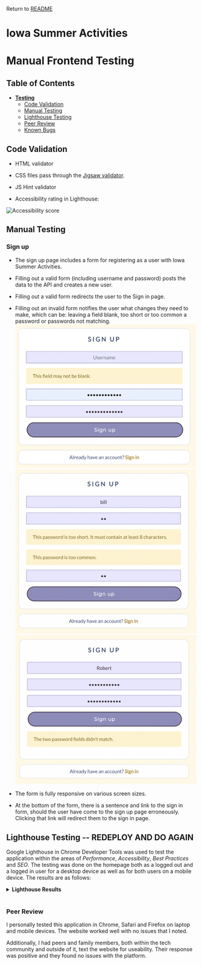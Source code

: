 Return to [README](README.md)

# **Iowa Summer Activities**

# Manual Frontend Testing

## Table of Contents

* [**Testing**](<#testing>)
    * [Code Validation](<#code-validation>)
    * [Manual Testing](<#manual-testing>)
    * [Lighthouse Testing](<#lighthouse-testing>)
    * [Peer Review](<#peer-review>)
    * [Known Bugs](<#known-bugs>)


## Code Validation
- HTML validator

- CSS files pass through the [Jigsaw validator](https://jigsaw.w3.org/css-validator/).

- JS Hint validator

- Accessibility rating in Lighthouse:

![Accessibility score](src/assets/readme-images/lighthouse.png)

## Manual Testing
### Sign up
- The sign up page includes a form for registering as a user with Iowa Summer Activities.
- Filling out a valid form (including username and password) posts the data to the API and creates a new user.
- Filling out a valid form redirects the user to the Sign in page.
- Filling out an invalid form notifies the user what changes they need to make, which can be: leaving a field blank, too short or too common a password or passwords not matching.
        ![Blank Fields](images/blank-field.png)
        ![Blank Fields](images/password-short.png)
        ![Blank Fields](images/no-match.png)


- The form is fully responsive on various screen sizes.
- At the bottom of the form, there is a sentence and link to the sign in form, should the user have come to the sign up page erroneously. Clicking that link will redirect them to the sign in page.

<!-- ## Sign in
- Page features a form for signing in to Garden Diaries.
- Filling out a valid forms let the user sign in and redirects the user to the home page with a signed in view.
- Filling out an invalid form notifies the user what changes they need to make.
- The form is fully responsive to different screen sizes.
- The form features a link to the sign up page, redirecting users to the sign up page. 

## Navigation Bar

### Non authorized user
- The navbar features links to the Sign in and Sign up pages.
- The links redirect the user to the chosen page.
- The navbar is responsive and collapses to a burger menu on smaller screens. 

### Authorized user
- When the user is signed in, the navbar features links to `Add a diary entry`, `Shoppinglist`, `To-do list`, `My plants`, `Following`, `Liked entries` and `Sign out`, as well as the users avatar profile image and username, linking to the users profile page.
- All links redirect the user to the chosen page. 
- The navbar is responsive and collapses to a burger menu on smaller screens. 

## Home page 

### Jumbotron
- The jumbotron with a welcome message is displayed to non authorized users. 
- The jumbotron features a link to the sign up page that redirects the user to the sign up form.
- The jumbotron is hidden for signed in users. 

### Popular profiles
- Avatar and username of users with the most followers are displayed on the home page, followed page, liked entries page and profile page.
- A `Follow`/`Unfollow` button is displayed next to the avatar and username, to signed in users.
- The `Follow`/`Unfollow` button is hidden from non authorized users.
- When clicked, the `Follow`/`Unfollow` button changes dynamically.
- When clicked, the `Follow`/`Unfollow` button updates the follow and following count of both users. 
- The component collapse and display the mobile version on smaller screens. 

### Post feed
- Diary posts made by all users are displayed on the home page, sorted by latest creation date. 
- The feed features infinite scrolling, letting the user continue to scroll through content as long as there is any. 

### Diary entries
- The posts feature the avatar and username of the post owner, which when clicked redirect the user to the profile of the owner.
- The post features a like icon in shape of a heart, that when clicked increase the like count and saves the entry to the Liked entries page.
- The post features a comment icon, that when clicked redirects the user to a detailed view of the post.
- The detailed view of a post lets the user access the commentfield. 
- The detailed view of a post lets the post owner access the dropdown menu, redirecting the user to the post edit form or letting the user delete a post.
- When the delete icon is clicked the user is notified with a message, asking if the user want to delete the post. If confirmed, the post is deleted from the website and the API.

## Add a diary entry
- The user can access the form to post a diary entry through the link in the navbar.
- The form features image upload functionality. The image upload field lets the user upload an image.
- When an image have been added the the image upload field a button is displayed, letting the user reupload a different image if they want to change it.
- The Title field lets the user add a title to the post.
- The Notes field lets the user add a text to the post.
- The form feature a post and cancel button.
- When the Post button is clicked the form is submitted and the data saved to the api backend. 
- When the Cancel button is clicked the user is redirected to the previous page.

## Edit a diary entry 
- When clicking the edit icon in the post page dropdown menu the user is redirected to the post edit page.
- The form is prepopulated with the data from the original post.
- The form lets the user upload a different image. 
- The form lets the user edit the title and text fields.
- The edit form feature a save updates and cancel button.
- When submitted by clicking the save updated button, the post data is sent to the backend API and updated.
- When clicking the cancel button the user is redirected back to the post page. 

## Profile
- The user can access their own profile by clicking on their own avatar or username in the navbar, or wherever it's displayed on the website.
- Users can access other users profile by clicking on the avatar or username in the navbar, or wherever it's displayed on the website.
- The profile page display the amount of followers, following and posts.
- The profile page display a dropdown menu, redirecting the user to the username edit, password edit or profile edit page, accessible to the profile owner. 
- The profile page display all the posts by the user, sorted by latest created at the top. 
- The profile post feed features infinite scrolling, letting the user continue to scroll through content as long as there is any.

## Edit profile
- The profile page display a dropdown menu, redirecting the user to the username edit, password edit or profile edit page, accessible to the profile owner.
- The Edit profile link redirects the user to the edit profile form, where the user can update their bio and upload a profile image.
    - Submitting the bio and image form the data is sent and updated in the API.
    - Clicking the cancel button redirects the user back to the previous page.
- The Change username link redirects the user to the edit username form, prepopulated with the users username. 
    - Empty edit username form can't be submitted.
    - User can't change to a username that already exist, and are notified if they try to submit an invalid form.
    - Clicking the cancel button redirects the user back to the previous page.
- The change password link redirects the user to the edit password form.
    - Empty edit password form can't be submitted.
    - User cant submit an invalid password, and is notified with a message if they try. 
    - Clicking the cancel button redirects the user back to the previous page.
    
## Searchbar
- A searchbar is featured on the home page, `Shoppinglist`, `To-do list`, `My plants`, `Following`, `Liked entries` and `Profile page`.
- The searchbar on each page lets the user query for posts relevant to the specific page.
- If no matching query is found the page displays a message and image from the Asset component to inform the user of this. 

## Commentfield
- The post detail page feature a commentfield. 
- The commentfield feature a submit button. 
- When submitted the new comment is saved to the backend API and displayed underneath the commentfield. 
- Empty commentfields can not be submitted.
- When a comment is posted the comment count on the post is increased.
- When a comment is deleted the comment count on the post is decreased.
- When posted, owner can access the dropdown menu to edit or delete a comment.
- When the delete icon is clicked the comment post is deleted both on the website and in the database.
- When the edit icon is clicked the comment edit field is displayed, prepopulated with the comment text. 
- When the edit field is submitted, the post is updated and saved to the API.
- When the cancel button in the edit field is clicked the comment edit field is closed and no changes are made to the API data.

## Following
- Diary posts made by users that are followed by the signed in user displayed on the Followed page, sorted by latest creation date. 
- The feed features infinite scrolling, letting the user continue to scroll through content as long as there is any.
- A `Follow`/`Unfollow` button is displayed next to the avatar and username on the profile page and in the popular profiles component, available to signed in users.
- The `Follow`/`Unfollow` button is hidden from non authorized users.
- When clicked, the `Follow`/`Unfollow` button changes dynamically.
- When clicked, the `Follow`/`Unfollow` button updates the follow and following count of both users.

## Liked entries
- Diary posts liked by the signed in user is displayed on the Liked entries page, sorted by latest creation date.
- The feed features infinite scrolling, letting the user continue to scroll through content as long as there is any.
- If the user unlikes a post it is removed from the Liked entries page.

## My Plants

### Plants
- Plants posted by the signed in user is displayed on the My plants page, only accessible by the owner.
- The My plants page display the plants posted by the user.
- The plant page feature a button redirecting the user to the post plant form. 
- The plant cards display the image, name and planted date.
- When clicking the plant card the user is redirected to the detailed plant page. 
- The detailed plant page displayes the image, name, planted date, care instructions and plant type. 
- The detailed view of a plant lets the post owner access the dropdown menu, redirecting the user to the plant edit form or letting the user delete a post.
- When the edit icon is clicked the user is redirected to the plant edit form. 
- When the delete icon is clicked the user is notified with a message, asking if the user want to delete the plant. If confirmed, the post is deleted from the website and the API. 

### Add plants form
- The user can access the form to post a plant from the button on the plants page.
- The form features image upload functionality. The image upload field lets the user upload an image.
- When an image have been added to the image upload field a button is displayed, letting the user reupload a different image if they want to change it.
- The Name field lets the user add the name of the plant.
- The Care instructions field lets the user add a text to the post.
- The Plant type drop down menu lets the user choose what kind of plant it is.
- The Planted date field lets the user add when the plant was planted. 
- The form feature a post and cancel button.
- When the Post button is clicked the form is submitted and the data saved to the api backend. 
- When the Cancel button is clicked the user is redirected to the previous page.

### Edit plants form
- When clicking the edit icon in the post page dropdown menu the user is redirected to the plant edit page.
- The form is prepopulated with the data from the original post.
- The form lets the user upload a different image. 
- The form lets the user edit the name, care instructions, type and date fields.
- The edit form feature a save updates and cancel button.
- When submitted by clicking the save updated button, the post data is sent to the backend API and updated.
- When the cancel button is clicked the user is redirected back to the post page.

## To-do list

### To-do
- Tasks posted by the signed in user is displayed on the To-do list page, only accessible by the owner.
- The To-do list page only display the tasks posted by the user.
- The To-do page feature a button redirecting the user to the post task form. 
- The task cards display the image, title and due date and a check icon to set the task as done.
- If the task is overdue a red exclamation icon is displayed on the card.
- When clicking the task card the user is redirected to the detailed task page. 
- The detailed task page display the image, title, due date and description.
- If the task is overdue the detailed task page display the text "Task is overdue!"
- The detailed view of a task lets the post owner access the dropdown menu, redirecting the user to the plant edit form, letting the user delete a post or set the task as done.
- When the edit icon is clicked the user is redirected to the task edit form. 
- When the delete icon is clicked the user is notified with a message, asking if the user want to delete the task. If confirmed, the post is deleted from the website and the API. 
- When the check icon is clicked the user is notified with a message, asking if the task is done. If confirmed, the post is deleted from the website and the API.

### Add task form
- The user can access the form to post a task from the button on the To-do page.
- The form features image upload functionality. The image upload field lets the user upload an image.
- When an image have been added to the image upload field a button is displayed, letting the user reupload a different image if they want to change it.
- The Title field lets the user add a title for the task.
- The Desciption field lets the user add a text to the post.
- The Due date date field let the user set the due date for the task.
- The form feature a post and cancel button.
- When the Post button is clicked the form is submitted and the data saved to the API backend. 
- When the Cancel button is clicked the user is redirected to the previous page.

### Edit task form
- When clicking the edit icon in the post page dropdown menu the user is redirected to the task edit page.
- The form is prepopulated with the data from the original post.
- The form lets the user upload a different image. 
- The form lets the user edit the title, description and due date fields.
- The edit form feature a save updates and cancel button.
- When submitted by clicking the save updated button, the post data is sent to the backend API and updated.
- When the cancel button is clicked the user is redirected back to the post page.

## Shoppinglist

### Item list
- The shopping list page display a list of the items added by the signed in user, only accessible by the owner.

### Add item form
- The form lets the users add an item and it's quantity. 
- The quantity of an item cannot go below 1.
- An empty form can't be submitted, user is notified by a message if they try to submit an empty form field.
- The form feature an add item and cancel button.
- Submitting the form save the data to the API and update the list.
- Clicking the cancel button empty the form fields.

### Edit/delete item form
- Each item in the list feature a dropdown menu to edit and delete an item.
- When the edit icon is clicked the item edit field is displayed, prepopulated with the item text. 
- When the edit field is submitted, the post is updated and saved to the API.
- When the cancel button in the edit field is clicked the item edit field is closed and no changes are made to the API data.

## Asset component
- The asset spinner is displaying when loading data from the API on all pages where it's been imported.
- The asset message is displaying as expected on all pages where it's been imported.
- The asset image is displaying as expected on all pages where it's been imported.

## Hooks

### Overdue check hook
- The overdue check hook update the task card to display the task overdue icon and text. 

### Use click outside hook
- The use click outside hook let the user close the navbar hamburger menu when clicking outside of it. 

### Use redirect hook
- The use redirect hook redirects the user as expected where used. -->
## Lighthouse Testing -- REDEPLOY AND DO AGAIN
Google Lighthouse in Chrome Developer Tools was used to test the application within the areas of *Performance*, *Accessibility*, *Best Practices* and *SEO*. The testing was done on the homepage both as a logged out and a logged in user for a desktop device as well as for both users on a mobile device. The results are as follows:

<details><summary><b>Lighthouse Results</b></summary>

Homepage Logged Out (Desktop)![Home Page](images/lighthouse-loggedout-desktop.png)
Homepage Logged Out (Mobile)![Home Page](images/lighthouse-loggedout-mobile.png)
Homepage Logged In (Desktop)![Home Page](images/lighthouse-loggedin-desktop.png)
Homepage Logged In (Mobile)![Home Page](images/lighthouse-loggedin-mobile.png)

</details><br/>

### Peer Review
I personally tested this application in Chrome, Safari and Firefox on laptop and mobile devices. The website worked well with no issues that I noted. 

Additionally, I had peers and family members, both within the tech community and outside of it, text the website for useability. Their response was positive and they found no issues with the platform.

<!-- ## Known Bugs

Discuss bugs -->